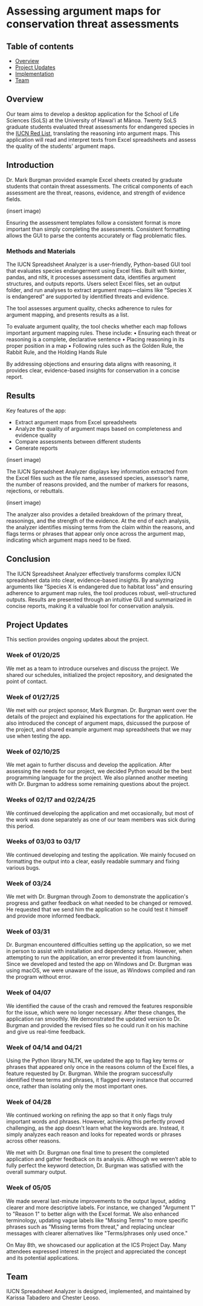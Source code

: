 # Assessing argument maps for conservation threat assessments 

## Table of contents

* [Overview](#overview)
* [Project Updates](#project-updates)
* [Implementation](#implementation)
* [Team](#team)

## Overview

Our team aims to develop a desktop application for the School of Life Sciences (SoLS) at the University of Hawaiʻi at Mānoa. Twenty SoLS graduate students evaluated threat assessments for endangered species in the [IUCN Red List](https://www.iucnredlist.org/), translating the reasoning into argument maps. This application will read and interpret texts from Excel spreadsheets and assess the quality of the students' argument maps.

## Introduction 
Dr. Mark Burgman provided example Excel sheets created by graduate students
that contain threat assessments. The critical components of each assessment are
the threat, reasons, evidence, and strength of evidence fields.

(insert image)

Ensuring the assessment templates follow a consistent format is more important
than simply completing the assessments. Consistent formatting allows the GUI to
parse the contents accurately or flag problematic files.

### Methods and Materials 
The IUCN Spreadsheet Analyzer is a user-friendly, Python-based GUI tool that
evaluates species endangerment using Excel files. Built with tkinter, pandas, and
nltk, it processes assessment data, identifies argument structures, and outputs
reports. Users select Excel files, set an output folder, and run analyses to extract argument maps—claims like “Species X is endangered” are supported by identified threats and evidence.

The tool assesses argument quality, checks adherence to rules for argument
mapping, and presents results as a list.

To evaluate argument quality, the tool checks whether each map follows important
argument mapping rules. These include:
• Ensuring each threat or reasoning is a complete, declarative sentence
• Placing reasoning in its proper position in a map
• Following rules such as the Golden Rule, the Rabbit Rule, and the Holding Hands
Rule

By addressing objections and ensuring data aligns with reasoning, it provides clear, evidence-based insights for conservation in a concise report.

## Results 
Key features of the app:
- Extract argument maps from Excel spreadsheets
- Analyze the quality of argument maps based on completeness and evidence quality
- Compare assessments between different students
- Generate reports

(insert image)

The IUCN Spreadsheet Analyzer displays key information extracted from the Excel
files such as the file name, assessed species, assessor’s name, the number of
reasons provided, and the number of markers for reasons, rejections, or rebuttals.

(insert image)

The analyzer also provides a detailed breakdown of the primary threat, reasonings,
and the strength of the evidence. At the end of each analysis, the analyzer
identifies missing terms from the claim within the reasons, and flags terms or
phrases that appear only once across the argument map, indicating which
argument maps need to be fixed.

## Conclusion
The IUCN Spreadsheet Analyzer effectively transforms complex IUCN spreadsheet
data into clear, evidence-based insights. By analyzing arguments like “Species X is
endangered due to habitat loss” and ensuring adherence to argument map rules,
the tool produces robust, well-structured outputs. Results are presented through
an intuitive GUI and summarized in concise reports, making it a valuable tool for
conservation analysis.

## Project Updates

This section provides ongoing updates about the project.

### Week of 01/20/25
<!---1/22/25-->

We met as a team to introduce ourselves and discuss the project. We shared our schedules, initialized the project repository, and designated the point of contact.


### Week of 01/27/25
<!--01/28/25-->

We met with our project sponsor, Mark Burgman. Dr. Burgman went over the details of the project and explained his expectations for the application. He also introduced the concept of argument maps, dsicussed the purpose of the project, and shared example argument map spreadsheets that we may use when testing the app.

### Week of 02/10/25
<!--02/10/25-->

We met again to further discuss and develop the application. After assessing the needs for our project, we decided Python would be the best programming language for the project. We also planned another meeting with Dr. Burgman to address some remaining questions about the project.

### Weeks of 02/17 and 02/24/25

We continued developing the application and met occasionally, but most of the work was done separately as one of our team members was sick during this period.

### Weeks of 03/03 to 03/17

We continued developing and testing the application. We mainly focused on formatting the output into a clear, easily readable summary and fixing various bugs. 

### Week of 03/24
<!--03/26/25-->

We met with Dr. Burgman through Zoom to demonstrate the application's progress and gather feedback on what needed to be changed or removed. He requested that we send him the application so he could test it himself and provide more informed feedback. 

### Week of 03/31 
<!--03/31/25-->

Dr. Burgman encountered difficulties setting up the application, so we met in person to assist with installation and dependency setup. However, when attempting to run the application, an error prevented it from launching. Since we developed and tested the app on Windows and Dr. Burgman was using macOS, we were unaware of the issue, as Windows compiled and ran the program without error.

### Week of 04/07
<!--04/10/25-->

We identified the cause of the crash and removed the features responsible for the issue, which were no longer necessary. After these changes, the application ran smoothly. We demonstrated the updated version to Dr. Burgman and provided the revised files so he could run it on his machine and give us real-time feedback.

### Week of 04/14 and 04/21 

Using the Python library NLTK, we updated the app to flag key terms or phrases that appeared only once in the reasons column of the Excel files, a feature requested by Dr. Burgman. While the program successfully identified these terms and phrases, it flagged every instance that occurred once, rather than isolating only the most important ones.

### Week of 04/28

We continued working on refining the app so that it only flags truly important words and phrases. However, achieving this perfectly proved challenging, as the app doesn't learn what the keywords are. Instead, it simply analyzes each reason and looks for repeated words or phrases across other reasons. 

We met with Dr. Burgman one final time to present the completed application and gather feedback on its analysis. Although we weren’t able to fully perfect the keyword detection, Dr. Burgman was satisfied with the overall summary output.

### Week of 05/05 

We made several last-minute improvements to the output layout, adding clearer and more descriptive labels. For instance, we changed "Argument 1" to "Reason 1" to better align with the Excel format. We also enhanced terminology, updating vague labels like "Missing Terms" to more specific phrases such as "Missing terms from threat," and replacing unclear messages with clearer alternatives like "Terms/phrases only used once."

On May 8th, we showcased our application at the ICS Project Day. Many attendees expressed interest in the project and appreciated the concept and its potential applications.


## Team

IUCN Spreadsheet Analyzer is designed, implemented, and maintained by Karissa Tabadero and Chester Leoso. 

